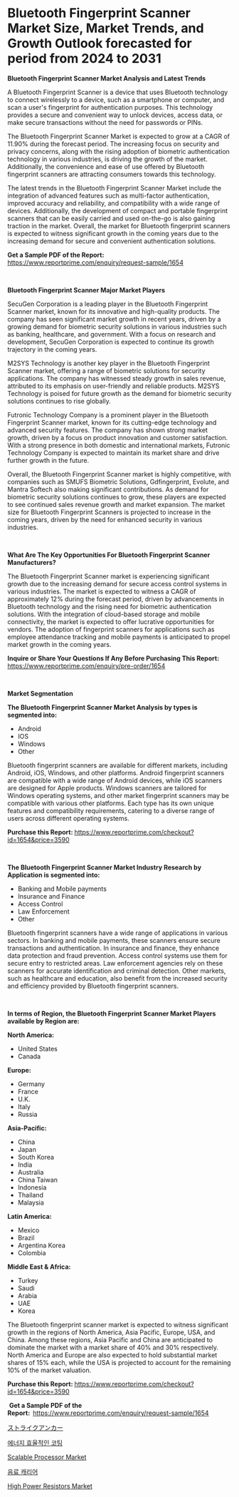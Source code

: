 <p><h1>Bluetooth Fingerprint Scanner Market Size, Market Trends, and Growth Outlook forecasted for period from 2024 to 2031</h1></p><p><strong>Bluetooth Fingerprint Scanner Market Analysis and Latest Trends</strong></p>
<p><p>A Bluetooth Fingerprint Scanner is a device that uses Bluetooth technology to connect wirelessly to a device, such as a smartphone or computer, and scan a user's fingerprint for authentication purposes. This technology provides a secure and convenient way to unlock devices, access data, or make secure transactions without the need for passwords or PINs.</p><p>The Bluetooth Fingerprint Scanner Market is expected to grow at a CAGR of 11.90% during the forecast period. The increasing focus on security and privacy concerns, along with the rising adoption of biometric authentication technology in various industries, is driving the growth of the market. Additionally, the convenience and ease of use offered by Bluetooth fingerprint scanners are attracting consumers towards this technology.</p><p>The latest trends in the Bluetooth Fingerprint Scanner Market include the integration of advanced features such as multi-factor authentication, improved accuracy and reliability, and compatibility with a wide range of devices. Additionally, the development of compact and portable fingerprint scanners that can be easily carried and used on-the-go is also gaining traction in the market. Overall, the market for Bluetooth fingerprint scanners is expected to witness significant growth in the coming years due to the increasing demand for secure and convenient authentication solutions.</p></p>
<p><strong>Get a Sample PDF of the Report:&nbsp;</strong> <a href="https://www.reportprime.com/enquiry/request-sample/1654">https://www.reportprime.com/enquiry/request-sample/1654</a></p>
<p>&nbsp;</p>
<p><strong>Bluetooth Fingerprint Scanner Major Market Players</strong></p>
<p><p>SecuGen Corporation is a leading player in the Bluetooth Fingerprint Scanner market, known for its innovative and high-quality products. The company has seen significant market growth in recent years, driven by a growing demand for biometric security solutions in various industries such as banking, healthcare, and government. With a focus on research and development, SecuGen Corporation is expected to continue its growth trajectory in the coming years.</p><p>M2SYS Technology is another key player in the Bluetooth Fingerprint Scanner market, offering a range of biometric solutions for security applications. The company has witnessed steady growth in sales revenue, attributed to its emphasis on user-friendly and reliable products. M2SYS Technology is poised for future growth as the demand for biometric security solutions continues to rise globally.</p><p>Futronic Technology Company is a prominent player in the Bluetooth Fingerprint Scanner market, known for its cutting-edge technology and advanced security features. The company has shown strong market growth, driven by a focus on product innovation and customer satisfaction. With a strong presence in both domestic and international markets, Futronic Technology Company is expected to maintain its market share and drive further growth in the future.</p><p>Overall, the Bluetooth Fingerprint Scanner market is highly competitive, with companies such as SMUFS Biometric Solutions, Gdfingerprint, Evolute, and Mantra Softech also making significant contributions. As demand for biometric security solutions continues to grow, these players are expected to see continued sales revenue growth and market expansion. The market size for Bluetooth Fingerprint Scanners is projected to increase in the coming years, driven by the need for enhanced security in various industries.</p></p>
<p>&nbsp;</p>
<p><strong>What Are The Key Opportunities For Bluetooth Fingerprint Scanner Manufacturers?</strong></p>
<p><p>The Bluetooth Fingerprint Scanner market is experiencing significant growth due to the increasing demand for secure access control systems in various industries. The market is expected to witness a CAGR of approximately 12% during the forecast period, driven by advancements in Bluetooth technology and the rising need for biometric authentication solutions. With the integration of cloud-based storage and mobile connectivity, the market is expected to offer lucrative opportunities for vendors. The adoption of fingerprint scanners for applications such as employee attendance tracking and mobile payments is anticipated to propel market growth in the coming years.</p></p>
<p><strong>Inquire or Share Your Questions If Any Before Purchasing This Report:</strong> <a href="https://www.reportprime.com/enquiry/pre-order/1654">https://www.reportprime.com/enquiry/pre-order/1654</a></p>
<p>&nbsp;</p>
<p><strong>Market Segmentation</strong></p>
<p><strong>The Bluetooth Fingerprint Scanner Market Analysis by types is segmented into:</strong></p>
<p><ul><li>Android</li><li>IOS</li><li>Windows</li><li>Other</li></ul></p>
<p><p>Bluetooth fingerprint scanners are available for different markets, including Android, iOS, Windows, and other platforms. Android fingerprint scanners are compatible with a wide range of Android devices, while iOS scanners are designed for Apple products. Windows scanners are tailored for Windows operating systems, and other market fingerprint scanners may be compatible with various other platforms. Each type has its own unique features and compatibility requirements, catering to a diverse range of users across different operating systems.</p></p>
<p><strong>Purchase this Report:&nbsp;</strong><a href="https://www.reportprime.com/checkout?id=1654&price=3590">https://www.reportprime.com/checkout?id=1654&price=3590</a></p>
<p>&nbsp;</p>
<p><strong>The Bluetooth Fingerprint Scanner Market Industry Research by Application is segmented into:</strong></p>
<p><ul><li>Banking and Mobile payments</li><li>Insurance and Finance</li><li>Access Control</li><li>Law Enforcement</li><li>Other</li></ul></p>
<p><p>Bluetooth fingerprint scanners have a wide range of applications in various sectors. In banking and mobile payments, these scanners ensure secure transactions and authentication. In insurance and finance, they enhance data protection and fraud prevention. Access control systems use them for secure entry to restricted areas. Law enforcement agencies rely on these scanners for accurate identification and criminal detection. Other markets, such as healthcare and education, also benefit from the increased security and efficiency provided by Bluetooth fingerprint scanners.</p></p>
<p>&nbsp;</p>
<p><strong>In terms of Region, the Bluetooth Fingerprint Scanner Market Players available by Region are:</strong></p>
<p>
    <p> <strong> North America: </strong>
        <ul>
            <li>United States</li>
            <li>Canada</li>
        </ul>
        </p> 
    <p> <strong> Europe: </strong>
        <ul>
            <li>Germany</li>
            <li>France</li>
            <li>U.K.</li>
            <li>Italy</li>
            <li>Russia</li>
        </ul>
        </p> 
    <p> <strong> Asia-Pacific: </strong>
        <ul>
            <li>China</li>
            <li>Japan</li>
            <li>South Korea</li>
            <li>India</li>
            <li>Australia</li>
            <li>China Taiwan</li>
            <li>Indonesia</li>
            <li>Thailand</li>
            <li>Malaysia</li>
        </ul>
        </p> 
    <p> <strong> Latin America: </strong>
        <ul>
            <li>Mexico</li>
            <li>Brazil</li>
            <li>Argentina Korea</li>
            <li>Colombia</li>
        </ul>
        </p> 
    <p> <strong> Middle East & Africa: </strong>
        <ul>
            <li>Turkey</li>
            <li>Saudi</li>
            <li>Arabia</li>
            <li>UAE</li>
            <li>Korea</li>
        </ul>
    </p>
    </p>
<p><p>The Bluetooth fingerprint scanner market is expected to witness significant growth in the regions of North America, Asia Pacific, Europe, USA, and China. Among these regions, Asia Pacific and China are anticipated to dominate the market with a market share of 40% and 30% respectively. North America and Europe are also expected to hold substantial market shares of 15% each, while the USA is projected to account for the remaining 10% of the market valuation.</p></p>
<p><strong>Purchase this Report: </strong><a href="https://www.reportprime.com/checkout?id=1654&price=3590">https://www.reportprime.com/checkout?id=1654&price=3590</a></p>
<p>&nbsp;<strong>Get a Sample PDF of the Report:&nbsp;&nbsp;</strong><a href="https://www.reportprime.com/enquiry/request-sample/1654">https://www.reportprime.com/enquiry/request-sample/1654</a></p>
<p><strong></strong></p>
<p><p><a href="https://github.com/AriMuller2009/Market-Research-Report-List-1/blob/main/31651369952.md">ストライクアンカー</a></p><p><a href="https://github.com/JeromeRtyau89966/Market-Research-Report-List-1/blob/main/43642429350.md">에너지 효율적인 코팅</a></p><p><a href="https://github.com/nathandecarvalho/Market-Research-Report-List-2/blob/main/scalable-processor-market.md">Scalable Processor Market</a></p><p><a href="https://github.com/TimmyMann6767/Market-Research-Report-List-1/blob/main/92593319349.md">음료 캐리어</a></p><p><a href="https://github.com/kosella/Market-Research-Report-List-2/blob/main/high-power-resistors-market.md">High Power Resistors Market</a></p></p>